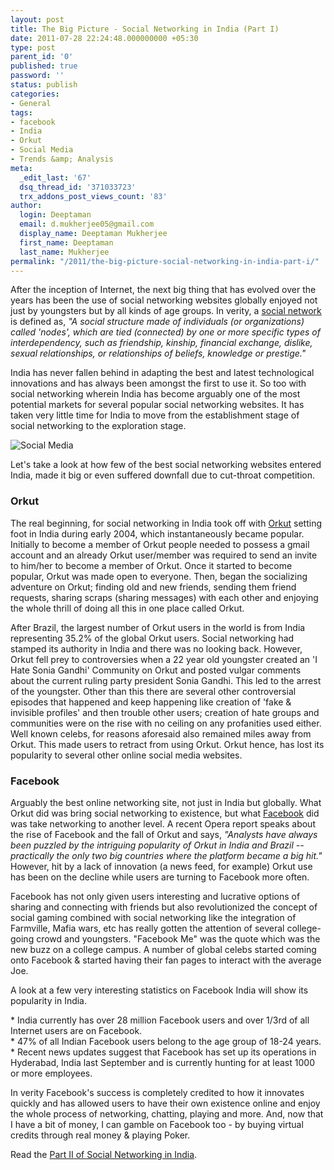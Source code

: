 ```yaml
---
layout: post
title: The Big Picture - Social Networking in India (Part I)
date: 2011-07-28 22:24:48.000000000 +05:30
type: post
parent_id: '0'
published: true
password: ''
status: publish
categories:
- General
tags:
- facebook
- India
- Orkut
- Social Media
- Trends &amp; Analysis
meta:
  _edit_last: '67'
  dsq_thread_id: '371033723'
  trx_addons_post_views_count: '83'
author:
  login: Deeptaman
  email: d.mukherjee05@gmail.com
  display_name: Deeptaman Mukherjee
  first_name: Deeptaman
  last_name: Mukherjee
permalink: "/2011/the-big-picture-social-networking-in-india-part-i/"
---
```

<p>After the inception of Internet, the next big thing that has evolved over the years has been the use of social networking websites globally enjoyed not just by youngsters but by all kinds of age groups.  In verity, a <a href="http://en.wikipedia.org/wiki/Social_network">social network</a> is defined as, <em>"A social structure made of individuals (or organizations) called 'nodes', which are tied (connected) by one or more specific types of interdependency, such as friendship, kinship, financial exchange, dislike, sexual relationships, or relationships of beliefs, knowledge or prestige."</em></p>
<p>India has never fallen behind in adapting the best and latest technological innovations and has always been amongst the first to use it. So too with social networking wherein India has become arguably one of the most potential markets for several popular social networking websites. It has taken very little time for India to move from the establishment stage of social networking to the exploration stage.</p>
<p><!--more--></p>
<p><img src="{{ site.baseurl }}/assets/2011/07/social-media.jpg" alt="Social Media" /></p>
<p>Let's take a look at how few of the best social networking websites entered India, made it big or even suffered downfall due to cut-throat competition.</p>
<h3>Orkut</h3>
<p>The real beginning, for social networking in India took off with <a href="http://www.orkut.com/">Orkut</a> setting foot in India during early 2004, which instantaneously became popular. Initially to become a member of Orkut people needed to possess a gmail account and an already Orkut user/member was required to send an invite to him/her to become a member of Orkut. Once it started to become popular, Orkut was made open to everyone. Then, began the socializing adventure on Orkut; finding old and new friends, sending them friend requests, sharing scraps (sharing messages) with each other and enjoying the whole thrill of doing all this in one place called Orkut. </p>
<p>After Brazil, the largest number of Orkut users in the world is from India representing 35.2% of the global Orkut users. Social networking had stamped its authority in India and there was no looking back. However, Orkut fell prey to controversies when a 22 year old youngster created an 'I Hate Sonia Gandhi' Community on Orkut and posted vulgar comments about the current ruling party president Sonia Gandhi. This led to the arrest of the youngster. Other than this there are several other controversial episodes that happened and keep happening like creation of 'fake &amp; invisible profiles' and then trouble other users; creation of hate groups and communities were on the rise with no ceiling on any profanities used either. Well known celebs, for reasons aforesaid also remained miles away from Orkut. This made users to retract from using Orkut. Orkut hence, has lost its popularity to several other online social media websites. </p>
<h3>Facebook</h3>
<p>Arguably the best online networking site, not just in India but globally. What Orkut did was bring social networking to existence, but what <a href="http://www.facebook.com/">Facebook</a> did was take networking to another level. A recent Opera report speaks about the rise of Facebook and the fall of Orkut and says, <em>"Analysts have always been puzzled by the intriguing popularity of Orkut in India and Brazil -- practically the only two big countries where the platform became a big hit."</em> However, hit by a lack of innovation (a news feed, for example) Orkut use has been on the decline while users are turning to Facebook more often.</p>
<p>Facebook has not only given users interesting and lucrative options of sharing and connecting with friends but also revolutionized the concept of social gaming combined with social networking like the integration of Farmville, Mafia wars, etc has really gotten the attention of several college-going crowd and youngsters. "Facebook Me" was the quote which was the new buzz on a college campus. A number of global celebs started coming onto Facebook &amp; started having their fan pages to interact with the average Joe. </p>
<p>A look at a few very interesting statistics on Facebook India will show its popularity in India.</p>
<p>* India currently has over 28 million Facebook users and over 1/3rd of all Internet users are on Facebook.<br />
* 47% of all Indian Facebook users belong to the age group of 18-24 years.<br />
* Recent news updates suggest that Facebook has set up its operations in Hyderabad, India last September and is currently hunting for at least 1000 or more employees. </p>
<p>In verity Facebook's success is completely credited to how it innovates quickly and has allowed users to have their own existence online and enjoy the whole process of networking, chatting, playing and more. And, now that I have a bit of money, I can gamble on Facebook too - by buying virtual credits through real money &amp; playing Poker. </p>
<p>Read the <a href="http://brajeshwar.wpengine.com/2011/the-big-picture-social-networking-in-india-part-ii/">Part II of Social Networking in India</a>.</p>
